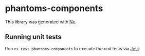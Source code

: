 # phantoms-components

This library was generated with [Nx](https://nx.dev).

## Running unit tests

Run `nx test phantoms-components` to execute the unit tests via [Jest](https://jestjs.io).
